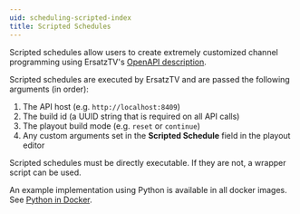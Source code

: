 ```yaml
---
uid: scheduling-scripted-index
title: Scripted Schedules
---
```


Scripted schedules allow users to create extremely customized channel programming using ErsatzTV's [OpenAPI description](https://github.com/ErsatzTV/ErsatzTV/blob/main/ErsatzTV/wwwroot/openapi/scripted-schedule.json).

Scripted schedules are executed by ErsatzTV and are passed the following arguments (in order):

1. The API host (e.g. `http://localhost:8409`)
2. The build id (a UUID string that is required on all API calls)
3. The playout build mode (e.g. `reset` or `continue`)
4. Any custom arguments set in the **Scripted Schedule** field in the playout editor

Scripted schedules must be directly executable. If they are not, a wrapper script can be used.

An example implementation using Python is available in all docker images. See [Python in Docker](/docs/scheduling/scripted/python-docker).
